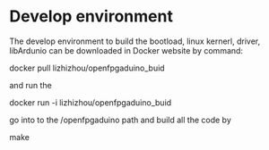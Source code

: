 # Develop environment
The develop environment to build the bootload, linux kernerl, driver, libArdunio can be downloaded in Docker website by command:

docker pull lizhizhou/openfpgaduino_buid

and run the

docker run -i lizhizhou/openfpgaduino_buid

go into to the /openfpgaduino path and build all the code by

make

